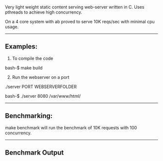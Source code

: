 
Very light weight static content serving web-server written in C. Uses pthreads to achieve high concurrency.

On a 4 core system with ab proved to serve 10K reqs/sec with minimal cpu usage.

---------
Examples:
---------

1. To compile the code

bash-$ make build

2. Run the webserver on a port

./server PORT WEBSERVERFOLDER

bash-$ ./server 8080 /var/www/html/

-------------
Benchmarking:
-------------

make benchmark will run the benchmark of 10K requests with 100 concurrency.

---------------
Benchmark Output
----------------
